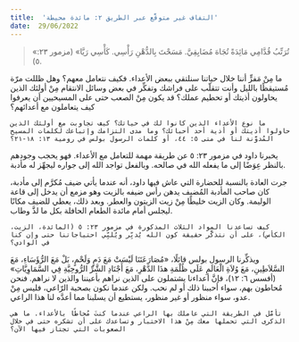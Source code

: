 ```yaml
---
title:  'التفاف غير متوقَّع عبر الطريق ٢: مائدة محيطة'
date:  29/06/2022
---
```


> <p></p>
> «تُرَتِّبُ قُدَّامِي مَائِدَةً تُجَاهَ مُضَايِقِيَّ. مَسَحْتَ بِالدُّهْنِ رَأْسِي. كَأْسِي رَيَّا» (مزمور ٢٣: ٥).

ما مِنْ مَفرٍّ أننا خلال حياتنا سنلتقي ببعض الأعداء. فكيف نتعامل معهم؟ وهل ظللت مرّة مُستيقظًا بالليل وأنت تتقلّب على فراشك وتفكِّر في بعض وسائل الانتقام مِنْ أولئك الذين يحاولون أذيتك أو تحطيم عملك؟ قد يكون مِنْ الصعب حتى على المسيحيين أن يعرفوا كيف يتعاملون مع أعدائهم؟

`ما نوع الأعداء الذين كانوا لك في حياتك؟ كيف تجاوبت مع أولئك الذين حاولوا أذيتك أو أذية أحد أحبائك؟ وما مدى التزامك وإتباعك لكلمات المسيح المُدوَّنة لنا في متى ٥: ٤٤، أو كلمات الرسول بولس في رومية ١٣: ١٨-٢١؟`

يخبرنا داود في مزمور ٢٣: ٥ عن طريقة مهمة للتعامل مع الأعداء. فهو يحجب وجودهم بالنظر عِوَضًا إلى ما يفعله الله في صالحه. وبالفعل تواجد الله إلى جواره ليجهِّز له مأدبة.

جرت العادة بالنسبة للحضارة التي عاش فيها داود، أنه عندما يأتي ضيف مُكرَّم إلى مأدبة، كان صاحب المأدبة المُضيف يدهن رأس ضيفه بالزيت وهو مزمع أن يدخل إلى قاعة الوليمة. وكان الزيت خليطًا مِنْ زيت الزيتون والعطر. وبعد ذلك، يعطي للضيف مكانًا ليجلس أمام مائدة الطعام الحافلة بكل ما لذَّ وطاب.

`كيف تساعدنا المواد الثلاث المذكورة في مزمور ٢٣: ٥ (المائدة، الزيت، الكأس)، على أن نتذكَّر حقيقة كون الله يُدبِّر ويُلبِّي احتياجاتنا حتى وإن كنا في الوادي؟`

ويذكِّرنا الرسول بولس قائلًا، «مُصَارَعَتَنَا لَيْسَتْ مَعَ دَمٍ وَلَحْمٍ، بَلْ مَعَ الرُّؤَسَاءِ، مَعَ السَّلاَطِينِ، مَعَ وُلاَةِ الْعَالَمِ عَلَى ظُلْمَةِ هذَا الدَّهْرِ، مَعَ أَجْنَادِ الشَّرِّ الرُّوحِيَّةِ فِي السَّمَاوِيَّاتِ» (أفسس ٦: ١٢)، فإنَّ أعداءنا يشتملون على الذين نراهم بأعيننا والذين لا نراهم. فنحن مُحاطون بهم، سواء أحببنا ذلك أو لم نحب. ولكن عندما نكون بصحبة الرّاعي، فليس مِنْ عدو، سواء منظور أو غير منظور، يستطيع أن يسلبنا مما أعدَّه لنا هذا الراعي.

`تأمَّل في الطريقة التي عاملك بها الراعي عندما كنتَ مُحاطًا بالأعداء. ما هي الذكرى التي تحملها معك مِنْ هذا الاختبار وتساعدك على أن تشكره حتى في خلال الصعوبات التي تجتاز فيها الآن؟`